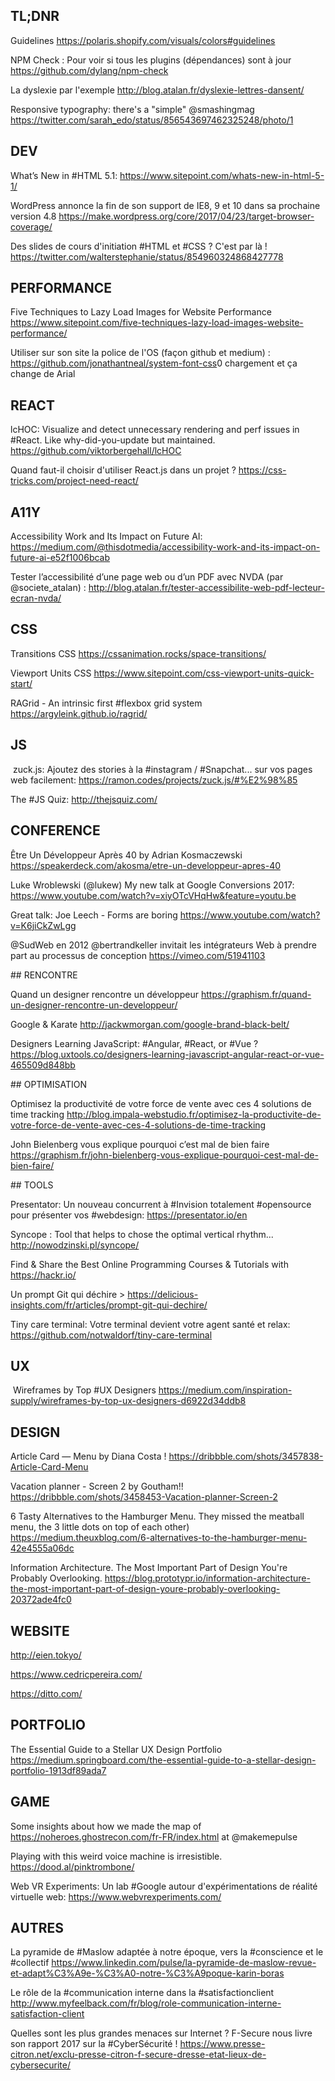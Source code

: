 ## TL;DNR​    ​

G​uidelines
​https://polaris.shopify.com/visuals/colors#guidelines

N​PM Check : Pour voir si tous les plugins (dépendances) sont à jour
​https://github.com/dylang/npm-check

L​a dyslexie​ par l'exemple​
​http://blog.atalan.fr/dyslexie-lettres-dansent/

Responsive typography: there's a "simple"​ ​@smashingmag ​
​https://twitter.com/sarah_edo/status/856543697462325248/photo/1



## ​DEV​    ​

What’s New in #HTML 5.1: 
https://www.sitepoint.com/whats-new-in-html-5-1/

WordPress annonce la fin de son support de IE8, 9 et 10 dans sa prochaine version 4.8
https://make.wordpress.org/core/2017/04/23/target-browser-coverage/

Des slides de cours d'initiation #HTML et #CSS ? C'est par là ! 
https://twitter.com/walterstephanie/status/854960324868427778



## ​PERFORMANCE​    ​

Five Techniques to Lazy Load Images for Website Performance https://www.sitepoint.com/five-techniques-lazy-load-images-website-performance/

Utiliser sur son site la police de l'OS (façon github et medium) : https://github.com/jonathantneal/system-font-css ​0 chargement et ça change de Arial



## ​REACT​    ​

lcHOC: Visualize and detect unnecessary rendering and perf issues in #React. Like why-did-you-update but maintained. https://github.com/viktorbergehall/lcHOC

Quand faut-il choisir d'utiliser React.js dans un projet ? 
https://css-tricks.com/project-need-react/



## ​A11Y​    ​

Accessibility Work and Its Impact on Future AI: 
https://medium.com/@thisdotmedia/accessibility-work-and-its-impact-on-future-ai-e52f1006bcab

Tester l’accessibilité d’une page web ou d’un PDF avec NVDA (par @societe_atalan) : http://blog.atalan.fr/tester-accessibilite-web-pdf-lecteur-ecran-nvda/



## ​CSS​    ​

​Transitions CSS​
https://cssanimation.rocks/space-transitions/

Viewport Units CSS
https://www.sitepoint.com/css-viewport-units-quick-start/

RAGrid - An intrinsic first #flexbox grid system 
https://argyleink.github.io/ragrid/



## ​JS​    
​
zuck.js: Ajoutez des stories à la #instagram / #Snapchat... sur vos pages web facilement: https://ramon.codes/projects/zuck.js/#%E2%98%85

The #JS Quiz: http://thejsquiz.com/



## ​CONFERENCE​​    ​

Être Un Développeur Après 40 by Adrian Kosmaczewski
https://speakerdeck.com/akosma/etre-un-developpeur-apres-40

Luke Wroblewski (@lukew)​ 
​​My new talk at Google Conversions 2017: https://www.youtube.com/watch?v=xiyOTcVHqHw&feature=youtu.be

Great talk: Joe Leech - Forms are boring https://www.youtube.com/watch?v=K6jiCkZwLgg

@SudWeb en 2012 @bertrandkeller invitait les intégrateurs Web à prendre part au processus de conception https://vimeo.com/51941103



​## ​RENCONTRE​​    ​​

Quand un designer rencontre un développeur 
https://graphism.fr/quand-un-designer-rencontre-un-developpeur/

G​oogle & Karate
​http://jackwmorgan.com/google-brand-black-belt/

Designers Learning JavaScript: #Angular, #React,​ ​or #Vue​ ​? 
https://blog.uxtools.co/designers-learning-javascript-angular-react-or-vue-465509d848bb



​## ​OPTIMISATION​​    ​​

Optimisez la productivité de votre force de vente avec ces 4 solutions de time tracking
http://blog.impala-webstudio.fr/optimisez-la-productivite-de-votre-force-de-vente-avec-ces-4-solutions-de-time-tracking

John Bielenberg vous explique pourquoi c’est mal de bien faire https://graphism.fr/john-bielenberg-vous-explique-pourquoi-cest-mal-de-bien-faire/


​## ​TOOLS​​    ​​

Presentator: Un nouveau concurrent à #Invision totalement #opensource pour présenter vos #webdesign: https://presentator.io/en

Syncope​ : ​Tool that helps to chose the optimal vertical rhythm...
http://nowodzinski.pl/syncope/

Find & Share the Best Online Programming Courses & Tutorials with 
https://hackr.io/

Un prompt Git qui déchire > https://delicious-insights.com/fr/articles/prompt-git-qui-dechire/

Tiny care terminal: Votre terminal devient votre agent santé et relax: https://github.com/notwaldorf/tiny-care-terminal


## ​UX​​    
​
Wireframes by Top #UX Designers 
https://medium.com/inspiration-supply/wireframes-by-top-ux-designers-d6922d34ddb8


## ​DESIGN​​    ​

Article Card — Menu by Diana Costa !
https://dribbble.com/shots/3457838-Article-Card-Menu

Vacation planner - Screen 2 by Goutham!! 
https://dribbble.com/shots/3458453-Vacation-planner-Screen-2

6 Tasty Alternatives to the Hamburger Menu. They missed the meatball menu, the 3 little dots on top of each other)
https://medium.theuxblog.com/6-alternatives-to-the-hamburger-menu-42e4555a06dc

Information Architecture. The Most Important Part of Design You're Probably Overlooking. https://blog.prototypr.io/information-architecture-the-most-important-part-of-design-youre-probably-overlooking-20372ade4fc0



## ​WEBSITE​    ​

http://eien.tokyo/

https://www.cedricpereira.com/

https://ditto.com/



## ​PORTFOLIO​​    ​

The Essential Guide to a Stellar UX Design Portfolio
https://medium.springboard.com/the-essential-guide-to-a-stellar-design-portfolio-1913df89ada7



## ​GAME​​    ​

Some insights about how we made the map of https://noheroes.ghostrecon.com/fr-FR/index.html at @makemepulse 

Playing with this weird voice machine is irresistible.
https://dood.al/pinktrombone/

Web VR Experiments: Un lab #Google autour d'expérimentations de réalité virtuelle web: https://www.webvrexperiments.com/


## ​AUTRE​​S    ​

La pyramide de #Maslow adaptée à notre époque, vers la #conscience et le #collectif https://www.linkedin.com/pulse/la-pyramide-de-maslow-revue-et-adapt%C3%A9e-%C3%A0-notre-%C3%A9poque-karin-boras

Le rôle de la #communication interne dans la #satisfactionclient​ http://www.myfeelback.com/fr/blog/role-communication-interne-satisfaction-client

Quelles sont les plus grandes menaces sur Internet ? F-Secure nous livre son rapport 2017 sur la #CyberSécurité ! 
https://www.presse-citron.net/exclu-presse-citron-f-secure-dresse-etat-lieux-de-cybersecurite/